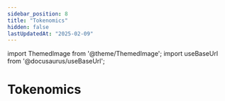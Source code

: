 ```yaml
---
sidebar_position: 8
title: "Tokenomics"
hidden: false
lastUpdatedAt: "2025-02-09"
---
```


import ThemedImage from '@theme/ThemedImage';
import useBaseUrl from '@docusaurus/useBaseUrl';

# Tokenomics

<center>
<ThemedImage
    alt="Solution"
    sources={{
        light: useBaseUrl('/img/fizzer1k-5597.gif'),
        dark: useBaseUrl('/img/fizzer1k-5597.gif'),
    }}
    style={{width: 600}}
    />
</center>